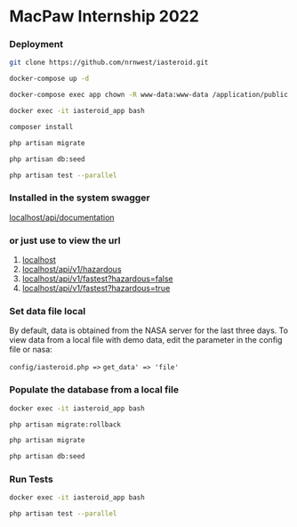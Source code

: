 MacPaw Internship 2022
===========================
### Deployment
```bash
git clone https://github.com/nrnwest/iasteroid.git
```
```bash
docker-compose up -d

docker-compose exec app chown -R www-data:www-data /application/public /application/storage

````
```bash
docker exec -it iasteroid_app bash

composer install

php artisan migrate

php artisan db:seed

php artisan test --parallel

```
### Installed in the system swagger
[localhost/api/documentation](http://localhost/api/documentation)

### or just use to view the url
1. [localhost](http://localhost)
2. [localhost/api/v1/hazardous](http://localhost/api/v1/hazardous)
3. [localhost/api/v1/fastest?hazardous=false](http://localhost/api/v1/fastest?hazardous=false)
4. [localhost/api/v1/fastest?hazardous=true](http://localhost/api/v1/fastest?hazardous=true)

### Set data file local
By default, data is obtained from the NASA server for the last three days.
To view data from a local file with demo data, 
edit the parameter in the config file or nasa:

`config/iasteroid.php =>`
`get_data' => 'file'`
### Populate the database from a local file
```bash
docker exec -it iasteroid_app bash

php artisan migrate:rollback

php artisan migrate

php artisan db:seed

```

### Run Tests
```bash
docker exec -it iasteroid_app bash

php artisan test --parallel

```
